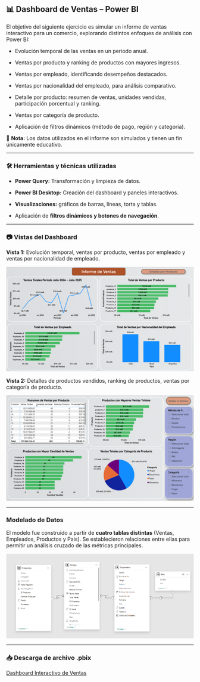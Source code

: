 ## 📊 Dashboard de Ventas – Power BI

El objetivo del siguiente ejercicio es simular un informe de ventas interactivo para un comercio, explorando distintos enfoques de análisis con Power BI:

- Evolución temporal de las ventas en un periodo anual.

- Ventas por producto y ranking de productos con mayores ingresos.

- Ventas por empleado, identificando desempeños destacados.

- Ventas por nacionalidad del empleado, para análisis comparativo.

- Detalle por producto: resumen de ventas, unidades vendidas, participación porcentual y ranking.

- Ventas por categoría de producto.

- Aplicación de filtros dinámicos (método de pago, región y categoría).

📌 **Nota:** Los datos utilizados en el informe son simulados y tienen un fin únicamente educativo.

***

### 🛠️ Herramientas y técnicas utilizadas

- **Power Query:** Transformación y limpieza de datos. 

- **Power BI Desktop:** Creación del dashboard y paneles interactivos.

- **Visualizaciones:** gráficos de barras, líneas, torta y tablas.

- Aplicación de **filtros dinámicos y botones de navegación**.

***

### 📷 Vistas del Dashboard

**Vista 1:** Evolución temporal, ventas por producto, ventas por empleado y ventas por nacionalidad de empleado.  

![Vista 1 - Dashboard](./img/dashboard_1.png)

**Vista 2:** Detalles de productos vendidos, ranking de productos, ventas por categoría de producto.

![Vista 2 - Dashboard](./img/dashboard_2.png)
***

### Modelado de Datos

El modelo fue construido a partir de **cuatro tablas distintas** (Ventas, Empleados, Productos y Pais). Se establecieron relaciones entre ellas para permitir un análisis cruzado de las métricas principales.  

![Modelo de Datos](./img/modelado.png)

***

### 📥 Descarga de archivo .pbix 

[Dashboard Interactivo de Ventas](https://github.com/JuanAlbornoz32/Proyectos_Bootcamp_Analisis_de_Datos/raw/main/ejercicios_power_bi/analisis_de_ventas/informe_de_ventas.pbix)